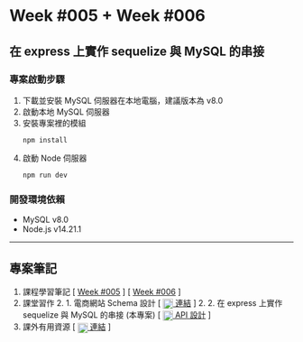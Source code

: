 # Week #005 + Week #006
## 在 express 上實作 sequelize 與 MySQL 的串接
### 專案啟動步驟
1. 下載並安裝 MySQL 伺服器在本地電腦，建議版本為 v8.0
2. 啟動本地 MySQL 伺服器
3. 安裝專案裡的模組
	```node
	npm install
	```
4. 啟動 Node 伺服器  
	```node
	npm run dev
	```
### 開發環境依賴
- MySQL v8.0
- Node.js v14.21.1
***
## 專案筆記
1. 課程學習筆記 [ [Week #005](./NOTES.md) ] [ [Week #006](./NOTES.md#week-006) ]
2. 課堂習作
	2. 1. 電商網站 Schema 設計 [ [<img width="18" hieght="18" style="vertical-align: middle;" src="https://cdn-icons-png.flaticon.com/512/282/282100.png"/> 連結](./NOTES.md#課堂習作) ]
	2. 2. 在 express 上實作 sequelize 與 MySQL 的串接 (本專案) [ [<img width="18" hieght="18" style="vertical-align: middle;" src="https://cdn-icons-png.flaticon.com/512/282/282100.png"/> API 設計](./NOTES.md#2-在-express-上實作-sequelize-與-mysql-的串接) ]
3. 課外有用資源 [ [<img width="18" hieght="18" style="vertical-align: middle;" src="https://cdn-icons-png.flaticon.com/512/282/282100.png"/> 連結](./NOTES.md#課外有用資源) ]